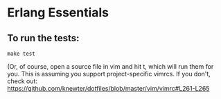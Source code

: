 # Erlang Essentials

## To run the tests:

```
make test
```

(Or, of course, open a source file in vim and hit <leader>t, which will run them
for you.  This is assuming you support project-specific vimrcs.  If you don't,
check out: https://github.com/knewter/dotfiles/blob/master/vim/vimrc#L261-L265
